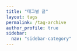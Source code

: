 ```yaml
---
title: "태그별 글"
layout: tags
permalink: /tag-archive
author_profile: true
sidebar:
  nav: "sidebar-category"
---
```

